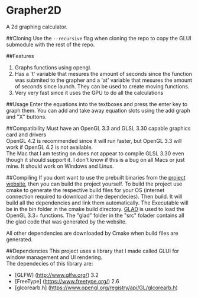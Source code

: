 # Grapher2D
A 2d graphing calculator.

##Cloning
Use the `--recursive` flag when cloning the repo to copy the GLUI submodule with the rest of the repo.

##Features
1. Graphs functions using opengl.
2. Has a 't' variable that mesures the amount of seconds since the function was submited to the grapher and a 'at' variable that mesures the amount of seconds since launch. They can be used to create moving functions.
3. Very very fast since it uses the GPU to do all the calculations

##Usage
Enter the equations into the textboxes and press the enter key to graph them. You can add and take away equation slots using the add graph and "X" buttons.

##Compatibility
Must have an OpenGL 3.3 and GLSL 3.30 capable graphics card and drivers<br>
OpenGL 4.2 is recommended since it will run faster, but OpenGL 3.3 will work if OpenGL 4.2 is not available.<br>
The Mac that I am testing on does not appear to compile GLSL 3.30 even though it should support it. I don't know if this is a bug on all Macs or just mine. It should work on Windows and Linux.

##Compiling
If you dont want to use the prebuilt binaries from the [project website](http://sharhar.github.io/projects.html), then you can build the project yourself. To build the project use cmake to generate the respective build files for your OS (internet connection required to download all the dependecies). Then build. It will build all the dependencies and link them automatically. The Executable will be in the bin folder in the cmake build directory.
[GLAD](https://github.com/Dav1dde/glad) is used to load the OpenGL 3.3+ functions. The "glad" folder in the "src" folader contains all the glad code that was generated by the website.

All other dependencies are downloaded by Cmake when build files are generated.<br>

##Dependencies
This project uses a library that I made called GLUI for window management and UI rendering. <br>
The dependecies of this library are:
* [GLFW] (http://www.glfw.org/) 3.2
* [FreeType] (https://www.freetype.org/) 2.6
* [glcorearb.h] (https://www.opengl.org/registry/api/GL/glcorearb.h)
